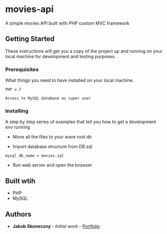 # movies-api
A simple movies API built with PHP custom MVC framework

## Getting Started

These instructions will get you a copy of the project up and running on your local machine for development and testing purposes.


### Prerequisites

What things you need to have installed on your local machine.

```
PHP v.7

Access to MySQL database as super user
```


### Installing

A step by step series of examples that tell you how to get a development env running

* Move all the files to your www root dir


* Import database structure from DB.sql

```
mysql db_name < movies.sql
```

* Run web server and open the browser



## Built wtih

* PHP
* MySQL


## Authors

* **Jakub Skoneczny** - *Initial work* - [Portfolio](https://jskoneczny.pl)


